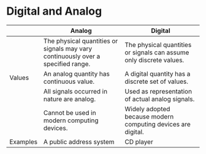 # Digital and Analog
||Analog|Digital|
|---|---|---|
||The physical quantities or signals may vary continuously over a specified range.|The physical quantities or signals can assume only discrete values.|
|Values|An analog quantity has continuous value.|A digital quantity has a discrete set of values.|
||All signals occurred in nature are analog.|Used as representation of actual analog signals.|
||Cannot be used in modern computing devices.|Widely adopted because modern computing devices are digital.|
|Examples|A public address system|CD player|